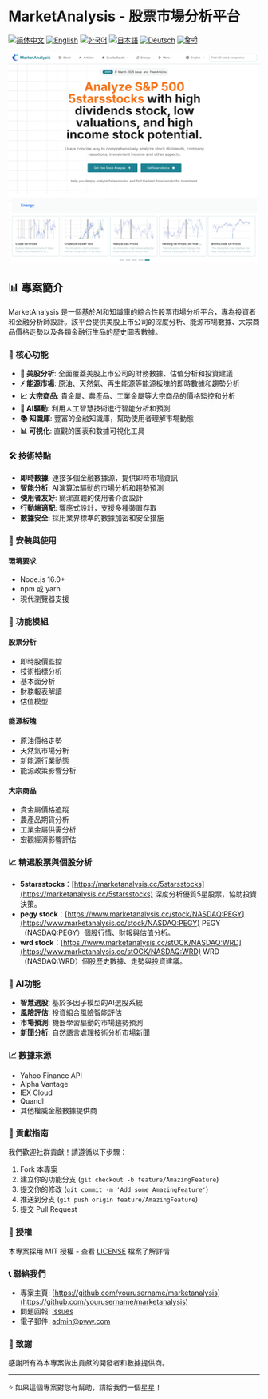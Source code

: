 # MarketAnalysis - 股票市場分析平台

[![简体中文](https://img.shields.io/badge/lang-简体中文-red.svg)](README.md)
[![English](https://img.shields.io/badge/lang-English-blue.svg)](README.en.md)
[![한국어](https://img.shields.io/badge/lang-한국어-green.svg)](README.ko.md)
[![日本語](https://img.shields.io/badge/lang-日本語-yellow.svg)](README.ja.md)
[![Deutsch](https://img.shields.io/badge/lang-Deutsch-orange.svg)](README.de.md)
[![हिन्दी](https://img.shields.io/badge/lang-हिन्दी-purple.svg)](README.hi.md)

![MarketAnalysis Cover](market-analysis-cover.png)

## 📊 專案簡介

MarketAnalysis 是一個基於AI和知識庫的綜合性股票市場分析平台，專為投資者和金融分析師設計。該平台提供美股上市公司的深度分析、能源市場數據、大宗商品價格走勢以及各類金融衍生品的歷史圖表數據。

### 🚀 核心功能

- **🏢 美股分析**: 全面覆蓋美股上市公司的財務數據、估值分析和投資建議
- **⚡ 能源市場**: 原油、天然氣、再生能源等能源板塊的即時數據和趨勢分析
- **📈 大宗商品**: 貴金屬、農產品、工業金屬等大宗商品的價格監控和分析
- **🤖 AI驅動**: 利用人工智慧技術進行智能分析和預測
- **📚 知識庫**: 豐富的金融知識庫，幫助使用者理解市場動態
- **📊 可視化**: 直觀的圖表和數據可視化工具

### 🛠 技術特點

- **即時數據**: 連接多個金融數據源，提供即時市場資訊
- **智能分析**: AI演算法驅動的市場分析和趨勢預測
- **使用者友好**: 簡潔直觀的使用者介面設計
- **行動端適配**: 響應式設計，支援多種裝置存取
- **數據安全**: 採用業界標準的數據加密和安全措施

### 🔧 安裝與使用

#### 環境要求
- Node.js 16.0+
- npm 或 yarn
- 現代瀏覽器支援

### 📱 功能模組

#### 股票分析
- 即時股價監控
- 技術指標分析
- 基本面分析
- 財務報表解讀
- 估值模型

#### 能源板塊
- 原油價格走勢
- 天然氣市場分析
- 新能源行業動態
- 能源政策影響分析

#### 大宗商品
- 貴金屬價格追蹤
- 農產品期貨分析
- 工業金屬供需分析
- 宏觀經濟影響評估

### 📈 精選股票與個股分析 

- **5starsstocks**：[https://marketanalysis.cc/5starsstocks](https://marketanalysis.cc/5starsstocks)
  深度分析優質5星股票，協助投資決策。
- **pegy stock**：[https://www.marketanalysis.cc/stock/NASDAQ:PEGY](https://www.marketanalysis.cc/stock/NASDAQ:PEGY)
  PEGY（NASDAQ:PEGY）個股行情、財報與估值分析。
- **wrd stock**：[https://www.marketanalysis.cc/stOCK/NASDAQ:WRD](https://www.marketanalysis.cc/stOCK/NASDAQ:WRD)
  WRD（NASDAQ:WRD）個股歷史數據、走勢與投資建議。

### 🔮 AI功能

- **智慧選股**: 基於多因子模型的AI選股系統
- **風險評估**: 投資組合風險智能評估
- **市場預測**: 機器學習驅動的市場趨勢預測
- **新聞分析**: 自然語言處理技術分析市場新聞

### 📈 數據來源

- Yahoo Finance API
- Alpha Vantage
- IEX Cloud
- Quandl
- 其他權威金融數據提供商

### 🤝 貢獻指南

我們歡迎社群貢獻！請遵循以下步驟：

1. Fork 本專案
2. 建立你的功能分支 (`git checkout -b feature/AmazingFeature`)
3. 提交你的修改 (`git commit -m 'Add some AmazingFeature'`)
4. 推送到分支 (`git push origin feature/AmazingFeature`)
5. 提交 Pull Request

### 📄 授權

本專案採用 MIT 授權 - 查看 [LICENSE](LICENSE) 檔案了解詳情

### 📞 聯絡我們

- 專案主頁: [https://github.com/yourusername/marketanalysis](https://github.com/yourusername/marketanalysis)
- 問題回報: [Issues](https://github.com/yourusername/marketanalysis/issues)
- 電子郵件: admin@pww.com

### 🙏 致謝

感謝所有為本專案做出貢獻的開發者和數據提供商。

---

⭐ 如果這個專案對您有幫助，請給我們一個星星！ 